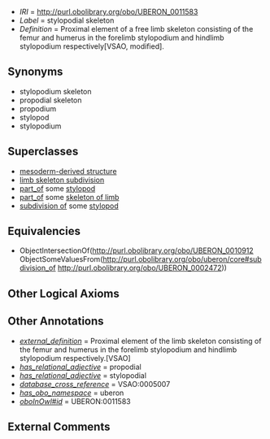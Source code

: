  * *IRI* = http://purl.obolibrary.org/obo/UBERON_0011583
 * *Label* = stylopodial skeleton
 * *Definition* = Proximal element of a free limb skeleton consisting of the femur and humerus in the forelimb stylopodium and hindlimb stylopodium respectively[VSAO, modified].

## Synonyms

 * stylopodium skeleton
 * propodial skeleton
 * propodium
 * stylopod
 * stylopodium

## Superclasses

 * [mesoderm-derived structure](../../UBERON/20/UBERON_0004120.md)
 * [limb skeleton subdivision](../../UBERON/12/UBERON_0010712.md)
 * [part_of](../../BFO/50/BFO_0000050.md) some [stylopod](../../UBERON/72/UBERON_0002472.md)
 * [part_of](../../BFO/50/BFO_0000050.md) some [skeleton of limb](../../UBERON/81/UBERON_0004381.md)
 * [subdivision of](../../core#subdivision/of/core#subdivision_of.md) some [stylopod](../../UBERON/72/UBERON_0002472.md)

## Equivalencies

 * ObjectIntersectionOf(<http://purl.obolibrary.org/obo/UBERON_0010912> ObjectSomeValuesFrom(<http://purl.obolibrary.org/obo/uberon/core#subdivision_of> <http://purl.obolibrary.org/obo/UBERON_0002472>))

## Other Logical Axioms


## Other Annotations

 * *[external_definition](../../UBPROP/01/UBPROP_0000001.md)* = Proximal element of the limb skeleton consisting of the femur and humerus in the forelimb stylopodium and hindlimb stylopodium respectively.[VSAO]
 * *[has_relational_adjective](../../UBPROP/07/UBPROP_0000007.md)* = propodial
 * *[has_relational_adjective](../../UBPROP/07/UBPROP_0000007.md)* = stylopodial
 * *[database_cross_reference](../../ef/oboInOwl#hasDbXref.md)* = VSAO:0005007
 * *[has_obo_namespace](../../ce/oboInOwl#hasOBONamespace.md)* = uberon
 * *[oboInOwl#id](../../id/oboInOwl#id.md)* = UBERON:0011583

## External Comments

